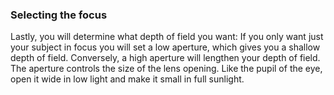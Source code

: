 ### Selecting the focus

Lastly, you will determine what depth of field you want: If you only want just your subject in focus you will set a low aperture, which gives you a shallow depth of field. Conversely, a high aperture will lengthen your depth of field. The aperture controls the size of the lens opening. Like the pupil of the eye, open it wide in low light and make it small in full sunlight.
